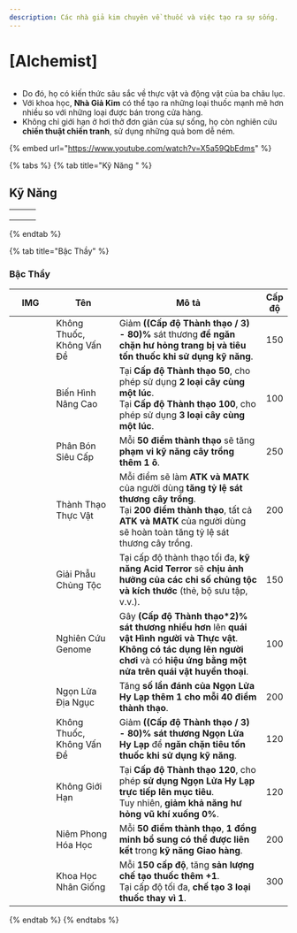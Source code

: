 ```yaml
---
description: Các nhà giả kim chuyên về thuốc và việc tạo ra sự sống.
---
```


# \[Alchemist]

<figure><img src="../../.gitbook/assets/700px-1Alquimista.png" alt=""><figcaption></figcaption></figure>

* Do đó, họ có kiến thức sâu sắc về thực vật và động vật của ba châu lục.
* Với khoa học, **Nhà Giả Kim** có thể tạo ra những loại thuốc mạnh mẽ hơn nhiều so với những loại được bán trong cửa hàng.
* Không chỉ giới hạn ở hơi thở đơn giản của sự sống, họ còn nghiên cứu **chiến thuật chiến tranh**, sử dụng những quả bom dễ ném.

{% embed url="https://www.youtube.com/watch?v=X5a59QbEdms" %}

{% tabs %}
{% tab title="Kỹ Năng " %}
## Kỹ Năng

|   |   |   |
| - | - | - |
|   |   |   |
|   |   |   |
|   |   |   |
{% endtab %}

{% tab title="Bậc Thầy" %}
### Bậc Thầy

<table><thead><tr><th width="84">IMG</th><th width="126">Tên</th><th width="385">Mô tả</th><th>Cấp độ</th></tr></thead><tbody><tr><td><img src="../../.gitbook/assets/230a.png" alt=""></td><td>Không Thuốc, Không Vấn Đề</td><td>Giảm <strong>((Cấp độ Thành thạo / 3) - 80)%</strong> sát thương <strong>để ngăn chặn hư hỏng trang bị và tiêu tốn thuốc khi sử dụng kỹ năng</strong>.</td><td>150</td></tr><tr><td><img src="../../.gitbook/assets/232a.png" alt=""></td><td>Biến Hình Nâng Cao</td><td>Tại <strong>Cấp độ Thành thạo 50</strong>, cho phép sử dụng <strong>2 loại cây cùng một lúc</strong>.<br>Tại <strong>Cấp độ Thành thạo 100</strong>, cho phép sử dụng <strong>3 loại cây cùng một lúc</strong>.</td><td>100</td></tr><tr><td><img src="../../.gitbook/assets/232a.png" alt=""></td><td>Phân Bón Siêu Cấp</td><td>Mỗi <strong>50 điểm thành thạo</strong> sẽ tăng <strong>phạm vi kỹ năng cây trồng thêm 1 ô</strong>.</td><td>250</td></tr><tr><td><img src="../../.gitbook/assets/232a.png" alt=""></td><td>Thành Thạo Thực Vật</td><td>Mỗi điểm sẽ làm <strong>ATK và MATK</strong> của người dùng <strong>tăng tỷ lệ sát thương cây trồng</strong>.<br>Tại <strong>200 điểm thành thạo</strong>, tất cả <strong>ATK và MATK</strong> của người dùng sẽ hoàn toàn tăng tỷ lệ sát thương cây trồng.</td><td>200</td></tr><tr><td><img src="../../.gitbook/assets/image (278).png" alt="" data-size="original"></td><td>Giải Phẫu Chủng Tộc</td><td>Tại cấp độ thành thạo tối đa, <strong>kỹ năng Acid Terror</strong> sẽ <strong>chịu ảnh hưởng của các chỉ số chủng tộc và kích thước</strong> (thẻ, bộ sưu tập, v.v.).</td><td>150</td></tr><tr><td><img src="../../.gitbook/assets/image (279).png" alt="" data-size="original"></td><td>Nghiên Cứu Genome</td><td>Gây <strong>(Cấp độ Thành thạo*2)% sát thương nhiều hơn</strong> lên <strong>quái vật Hình người và Thực vật</strong>.<br><strong>Không có tác dụng lên người chơi</strong> và có <strong>hiệu ứng bằng một nửa trên quái vật huyền thoại</strong>.</td><td>100</td></tr><tr><td><img src="../../.gitbook/assets/image (280).png" alt="" data-size="original"></td><td>Ngọn Lửa Địa Ngục</td><td>Tăng <strong>số lần đánh của Ngọn Lửa Hy Lạp thêm 1 cho mỗi 40 điểm thành thạo</strong>.</td><td>200</td></tr><tr><td><img src="../../.gitbook/assets/image (281).png" alt="" data-size="original"></td><td>Không Thuốc, Không Vấn Đề</td><td>Giảm <strong>((Cấp độ Thành thạo / 3) - 80)% sát thương Ngọn Lửa Hy Lạp</strong> để <strong>ngăn chặn tiêu tốn thuốc khi sử dụng kỹ năng</strong>.</td><td>120</td></tr><tr><td><img src="../../.gitbook/assets/image (282).png" alt="" data-size="original"></td><td>Không Giới Hạn</td><td>Tại <strong>Cấp độ Thành thạo 120</strong>, cho phép <strong>sử dụng Ngọn Lửa Hy Lạp trực tiếp lên mục tiêu</strong>.<br>Tuy nhiên, <strong>giảm khả năng hư hỏng vũ khí xuống 0%</strong>.</td><td>120</td></tr><tr><td><img src="../../.gitbook/assets/image (283).png" alt="" data-size="original"></td><td>Niêm Phong Hóa Học</td><td>Mỗi <strong>50 điểm thành thạo</strong>, <strong>1 đồng minh bổ sung có thể được liên kết</strong> trong <strong>kỹ năng Giao hàng</strong>.</td><td>200</td></tr><tr><td><img src="../../.gitbook/assets/image (284).png" alt="" data-size="original"></td><td>Khoa Học Nhân Giống</td><td>Mỗi <strong>150 cấp độ</strong>, tăng <strong>sản lượng chế tạo thuốc thêm +1</strong>.<br>Tại cấp độ tối đa, <strong>chế tạo 3 loại thuốc thay vì 1</strong>.</td><td>300</td></tr></tbody></table>
{% endtab %}
{% endtabs %}
